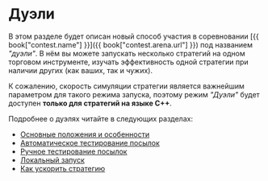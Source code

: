 # Дуэли

В этом разделе будет описан новый способ участия в соревновании [{{ book["contest.name"] }}]({{ book["contest.arena.url"] }}) под названием *"дуэли"*.
В нём вы можете запускать несколько стратегий на одном торговом инструменте, изучать эффективность одной стратегии при наличии других (как ваших, так и чужих).

К сожалению, скорость симуляции стратегии является важнейшим параметром для такого режима запуска, поэтому режим *"Дуэли"* будет доступен **только для стратегий на языке C++**.

Подробнее о дуэлях читайте в следующих разделах:

- [Основные положения и особенности](fundamentals.md)
- [Автоматическое тестирование посылок](automatic_mode.md)
- [Ручное тестирование посылок](manual_mode.md)
- [Локальный запуск](local_mode.md)
- [Как ускорить стратегию](fast_strategy.md)
